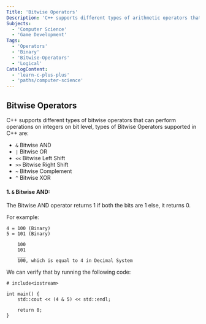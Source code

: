 ```yaml
---
Title: 'Bitwise Operators'
Description: 'C++ supports different types of arithmetic operators that can perform common mathematical operations: - + addition - - subtraction - * multiplication - / division - % modulo (yields the remainder) cpp'
Subjects:
  - 'Computer Science'
  - 'Game Development'
Tags:
  - 'Operators'
  - 'Binary'
  - 'Bitwise-Operators'
  - 'Logical'
CatalogContent:
  - 'learn-c-plus-plus'
  - 'paths/computer-science'
---
```


## Bitwise Operators

C++ supports different types of bitwise operators that can perform operations on integers on bit level, types of Bitwise Operators supported in C++ are:

- `&` Bitwise AND
- `|` Bitwise OR
- `<<` Bitwise Left Shift
- `>>` Bitwise Right Shift
- `~` Bitwise Complement 
- `^` Bitwise XOR

#### 1. `&` Bitwise AND:

The Bitwise AND operator returns 1 if both the bits are 1 else, it returns 0.

For example:
```pseudo
4 = 100 (Binary)
5 = 101 (Binary)

    100
    101
    ___
    100, which is equal to 4 in Decimal System
```

We can verify that by running the following code:

```codebyte/cpp
# include<iostream>

int main() {
    std::cout << (4 & 5) << std::endl;
    
    return 0;
}
```